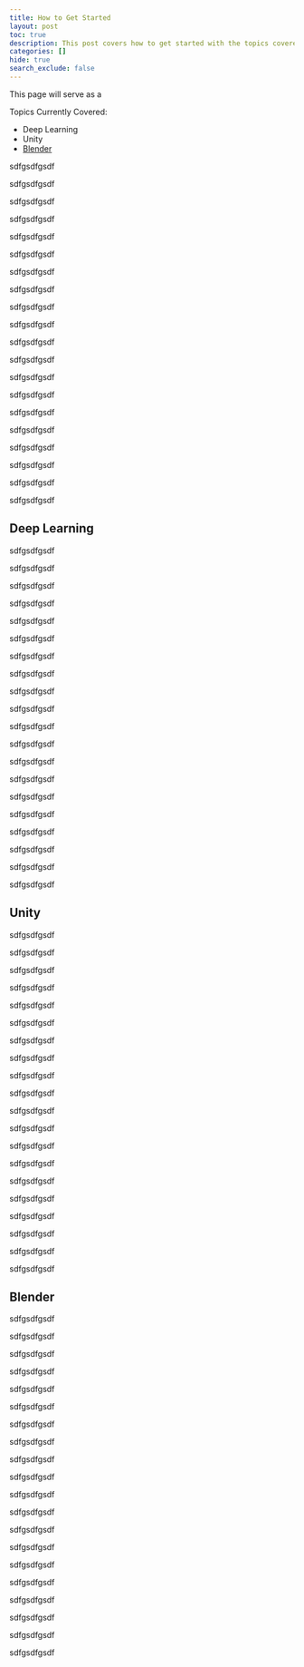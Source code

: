 ```yaml
---
title: How to Get Started
layout: post
toc: true
description: This post covers how to get started with the topics covered in this blog.
categories: []
hide: true
search_exclude: false
---
```




This page will serve as a 

Topics Currently Covered:

* Deep Learning
* Unity
* [Blender](#blender)

sdfgsdfgsdf

sdfgsdfgsdf

sdfgsdfgsdf

sdfgsdfgsdf

sdfgsdfgsdf



sdfgsdfgsdf

sdfgsdfgsdf

sdfgsdfgsdf

sdfgsdfgsdf

sdfgsdfgsdf



sdfgsdfgsdf

sdfgsdfgsdf

sdfgsdfgsdf

sdfgsdfgsdf

sdfgsdfgsdf



sdfgsdfgsdf

sdfgsdfgsdf

sdfgsdfgsdf

sdfgsdfgsdf

sdfgsdfgsdf









































































































## Deep Learning

sdfgsdfgsdf

sdfgsdfgsdf

sdfgsdfgsdf

sdfgsdfgsdf

sdfgsdfgsdf



sdfgsdfgsdf

sdfgsdfgsdf

sdfgsdfgsdf

sdfgsdfgsdf

sdfgsdfgsdf



sdfgsdfgsdf

sdfgsdfgsdf

sdfgsdfgsdf

sdfgsdfgsdf

sdfgsdfgsdf



sdfgsdfgsdf

sdfgsdfgsdf

sdfgsdfgsdf

sdfgsdfgsdf

sdfgsdfgsdf







## Unity

sdfgsdfgsdf

sdfgsdfgsdf

sdfgsdfgsdf

sdfgsdfgsdf

sdfgsdfgsdf



sdfgsdfgsdf

sdfgsdfgsdf

sdfgsdfgsdf

sdfgsdfgsdf

sdfgsdfgsdf



sdfgsdfgsdf

sdfgsdfgsdf

sdfgsdfgsdf

sdfgsdfgsdf

sdfgsdfgsdf



sdfgsdfgsdf

sdfgsdfgsdf

sdfgsdfgsdf

sdfgsdfgsdf

sdfgsdfgsdf







## Blender

sdfgsdfgsdf

sdfgsdfgsdf

sdfgsdfgsdf

sdfgsdfgsdf

sdfgsdfgsdf



sdfgsdfgsdf

sdfgsdfgsdf

sdfgsdfgsdf

sdfgsdfgsdf

sdfgsdfgsdf



sdfgsdfgsdf

sdfgsdfgsdf

sdfgsdfgsdf

sdfgsdfgsdf

sdfgsdfgsdf



sdfgsdfgsdf

sdfgsdfgsdf

sdfgsdfgsdf

sdfgsdfgsdf

sdfgsdfgsdf



